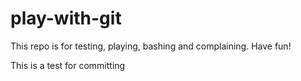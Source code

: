 # play-with-git
This repo is for testing, playing, bashing and complaining.  Have fun!


This is a test for committing
